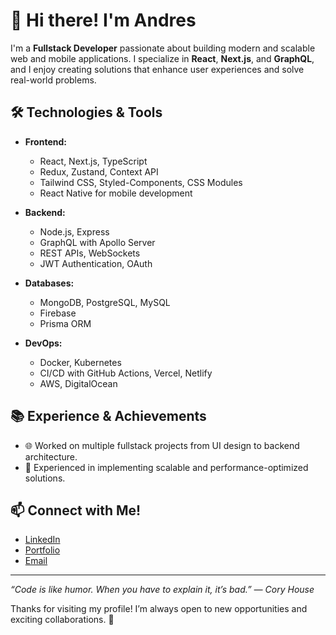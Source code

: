 # 👋 Hi there! I'm Andres

I'm a **Fullstack Developer** passionate about building modern and scalable web and mobile applications. I specialize in **React**, **Next.js**, and **GraphQL**, and I enjoy creating solutions that enhance user experiences and solve real-world problems.

## 🛠️ Technologies & Tools

- **Frontend:**
  - React, Next.js, TypeScript
  - Redux, Zustand, Context API
  - Tailwind CSS, Styled-Components, CSS Modules
  - React Native for mobile development

- **Backend:**
  - Node.js, Express
  - GraphQL with Apollo Server 
  - REST APIs, WebSockets
  - JWT Authentication, OAuth

- **Databases:**
  - MongoDB, PostgreSQL, MySQL
  - Firebase
  - Prisma ORM

- **DevOps:**
  - Docker, Kubernetes
  - CI/CD with GitHub Actions, Vercel, Netlify
  - AWS, DigitalOcean

## 📚 Experience & Achievements

- 🌐 Worked on multiple fullstack projects from UI design to backend architecture.
- 🚀 Experienced in implementing scalable and performance-optimized solutions.

## 📫 Connect with Me!

- [LinkedIn](https://www.linkedin.com/in/arobayo)
- [Portfolio](https://www.arbyl.me.com)
- [Email](mailto:aflara123@gmail.com)

---

_“Code is like humor. When you have to explain it, it’s bad.” — Cory House_

Thanks for visiting my profile! I’m always open to new opportunities and exciting collaborations. 🚀
